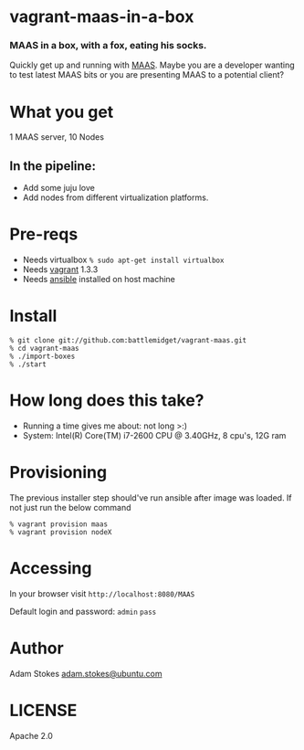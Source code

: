 # vagrant-maas-in-a-box

### MAAS in a box, with a fox, eating his socks.

Quickly get up and running with [MAAS][1]. Maybe you are a developer
wanting to test latest MAAS bits or you are presenting MAAS to a
potential client?

# What you get

1 MAAS server, 10 Nodes

## In the pipeline:
- Add some juju love
- Add nodes from different virtualization platforms.

# Pre-reqs

* Needs virtualbox `% sudo apt-get install virtualbox`
* Needs [vagrant][2] 1.3.3
* Needs [ansible][3] installed on host machine

# Install

```
% git clone git://github.com:battlemidget/vagrant-maas.git
% cd vagrant-maas
% ./import-boxes
% ./start
```

# How long does this take?

* Running a time gives me about: not long >:)
* System: Intel(R) Core(TM) i7-2600 CPU @ 3.40GHz, 8 cpu's, 12G ram

# Provisioning

The previous installer step should've run ansible after image was
loaded. If not just run the below command

```
% vagrant provision maas
% vagrant provision nodeX
```

# Accessing

In your browser visit `http://localhost:8080/MAAS`

Default login and password: `admin` `pass`

# Author

Adam Stokes <adam.stokes@ubuntu.com>

# LICENSE

Apache 2.0

 [1]: http://maas.ubuntu.com
 [2]: http://vagrantup.com
 [3]: http://ansibleworks.com/docs/gettingstarted.html#ubuntu-and-debian

